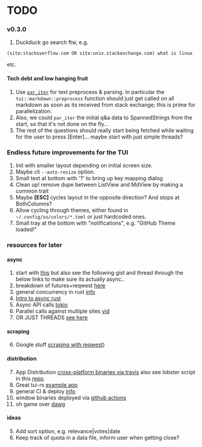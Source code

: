 # TODO

### v0.3.0
1. Duckduck go search ftw, e.g.
```
(site:stackoverflow.com OR site:unix.stackexchange.com) what is linux
```
etc.

#### Tech debt and low hanging fruit
1. Use [`par_iter`](https://github.com/rayon-rs/rayon) for text preprocess &
   parsing. In particular the `tui::markdown::preprocess` function should just
   get called on all markdown as soon as its received from stack exchange; this
   is prime for parallelization.
2. Also, we could `par_iter` the initial q&a data to SpannedStrings from the
   start, so that it's not done on the fly...
3. The rest of the questions should really start being fetched while waiting for
   the user to press [Enter]... maybe start with just simple threads?

### Endless future improvements for the TUI
1. Init with smaller layout depending on initial screen size.
2. Maybe cli `--auto-resize` option.
3. Small text at bottom with '?' to bring up key mapping dialog
4. Clean up! remove dupe between ListView and MdView by making a common trait
5. Maybe **[ESC]** cycles layout in the opposite direction? And stops at
   BothColumns?
6. Allow cycling through themes, either found in `~/.config/so/colors/*.toml`
    or just hardcoded ones.
7. Small tray at the bottom with "notifications", e.g. "GitHub Theme loaded!"

### resources for later

#### async
1. start with [this](http://patshaughnessy.net/2020/1/20/downloading-100000-files-using-async-rust) but also see the following gist and thread through the below links to make sure its actually async..
0. breakdown of futures+reqwest [here](https://stackoverflow.com/questions/51044467/how-can-i-perform-parallel-asynchronous-http-get-requests-with-reqwest)
0. general concurrency in rust [info](https://blog.yoshuawuyts.com/streams-concurrency/)
0. [Intro to async rust](http://jamesmcm.github.io/blog/2020/05/06/a-practical-introduction-to-async-programming-in-rust/)
1. Async API calls [tokio](https://stackoverflow.com/a/57770687)
2. Parallel calls against multiple sites [vid](https://www.youtube.com/watch?v=O-LagKc0MPA)
0. OR JUST THREADS [see here](https://rust-lang.github.io/async-book/01_getting_started/02_why_async.html)

#### scraping
6. Google stuff [scraping with reqwest](https://rust-lang-nursery.github.io/rust-cookbook/web/scraping.html))

#### distribution
7. App Distribution
   [cross-platform binaries via travis](https://github.com/rustwasm/wasm-pack/blob/51e6351c28fbd40745719e6d4a7bf26dadd30c85/.travis.yml#L74-L91)
   also see lobster script in this [repo](https://git.sr.ht/~wezm/lobsters).
9. Great tui-rs [example app](https://github.com/SoptikHa2/desed/blob/master/src/ui/tui.rs)
11. general CI & deploy [info](https://rust-cli.github.io/book/tutorial/packaging.html)
12. window binaries deployed via [github actions](https://github.com/rust-av/av-metrics)
13. oh game over [dawg](https://github.com/japaric/trust)

#### ideas
5. Add sort option, e.g. relevance|votes|date
8. Keep track of quota in a data file, inform user when getting close?
